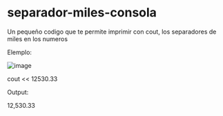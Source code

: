 # separador-miles-consola

Un pequeño codigo que te permite imprimir con cout, los separadores de miles en los numeros

Elemplo:

![image](https://user-images.githubusercontent.com/19944216/124401521-545c3680-dd00-11eb-954a-3a0186cc0c8a.png)


cout << 12530.33

Output: 

12,530.33



